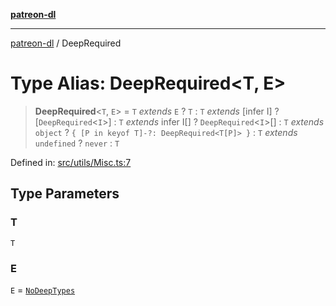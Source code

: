 [**patreon-dl**](../README.md)

***

[patreon-dl](../README.md) / DeepRequired

# Type Alias: DeepRequired\<T, E\>

> **DeepRequired**\<`T`, `E`\> = `T` *extends* `E` ? `T` : `T` *extends* \[infer I\] ? \[`DeepRequired`\<`I`\>\] : `T` *extends* infer I[] ? `DeepRequired`\<`I`\>[] : `T` *extends* `object` ? `{ [P in keyof T]-?: DeepRequired<T[P]> }` : `T` *extends* `undefined` ? `never` : `T`

Defined in: [src/utils/Misc.ts:7](https://github.com/patrickkfkan/patreon-dl/blob/faebc79e7105b755ed4bb91829b93f102ad3b38c/src/utils/Misc.ts#L7)

## Type Parameters

### T

`T`

### E

`E` = [`NoDeepTypes`](NoDeepTypes.md)
